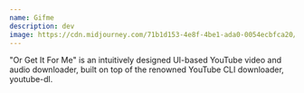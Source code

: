 ```yaml
---
name: Gifme
description: dev
image: https://cdn.midjourney.com/71b1d153-4e8f-4be1-ada0-0054ecbfca20/0_3_384_N.webp
---
```


"Or Get It For Me" is an intuitively designed UI-based YouTube video and audio downloader, built on top of the renowned YouTube CLI downloader, youtube-dl.
